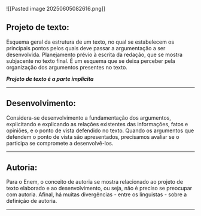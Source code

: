 ![[Pasted image 20250605082616.png]]

## Projeto de texto:

Esquema geral da estrutura de um texto, no qual se estabelecem os principais pontos pelos quais deve passar a argumentação a ser desenvolvida. Planejamento prévio à escrita da redação, que se mostra subjacente no texto final. É um esquema que se deixa perceber pela organização dos argumentos presentes no texto. 

***Projeto de texto é a parte implícita***

---
## Desenvolvimento:

Considera-se desenvolvimento a fundamentação dos argumentos, explicitando e explicando as relações existentes das informações, fatos e opiniões, e o ponto de vista defendido no texto. Quando os argumentos que defendem o ponto de vista são apresentados, precisamos avaliar se o participa se compromete a desenvolvê-los.

---
## Autoria:

Para o Enem, o conceito de autoria se mostra relacionado ao projeto de texto elaborado e ao desenvolvimento, ou seja, não é preciso se preocupar com autoria. Afinal, há muitas divergências - entre os linguistas - sobre a definição de autoria. 

---

